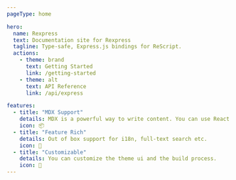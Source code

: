 ```yaml
---
pageType: home

hero:
  name: Rexpress
  text: Documentation site for Rexpress
  tagline: Type-safe, Express.js bindings for ReScript.
  actions:
    - theme: brand
      text: Getting Started
      link: /getting-started
    - theme: alt
      text: API Reference
      link: /api/express

features:
  - title: "MDX Support"
    details: MDX is a powerful way to write content. You can use React components in Markdown.
    icon: 📦
  - title: "Feature Rich"
    details: Out of box support for i18n, full-text search etc.
    icon: 🎨
  - title: "Customizable"
    details: You can customize the theme ui and the build process.
    icon: 🚀
---
```

